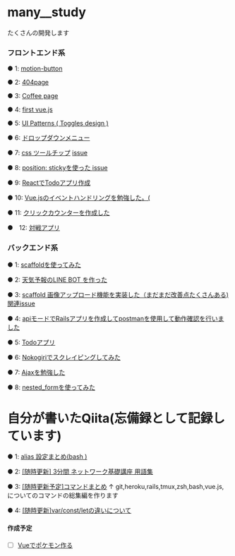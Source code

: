 # many__study

たくさんの開発します

### フロントエンド系

● 1:
<a href="https://gyazo.com/ef8433087cbf3e4087de54263df2be78">motion-button</a>




● 2:
<a href="https://gyazo.com/5a459ad70173b30a1e11ff4fe8bbc63c">404page</a>

● 3:
<a href="https://gyazo.com/f891abfe66f2bb41d6151a9272f8745d">Coffee page</a>



● 4: 
<a href="https://gyazo.com/15363660497624c35f4883da29694cf8"> first vue.js</a>


● 5: 
<a href="https://i.gyazo.com/951a1863aa20d038d99c2657f9849a27.gif">UI Patterns ( Toggles design )</a>

● 6:
<a href="https://github.com/sho-kasama/many__study/issues/31">ドロップダウンメニュー</a>


● 7:
<a href="https://gyazo.com/ac61e624192e8860b9a04440b69671ba">css ツールチップ</a>
<a href="https://github.com/sho-kasama/many__study/issues/42">issue</a>

● 8:
<a href="https://gyazo.com/0a8b08966000851cb51862dc191257b4">position: stickyを使った </a>
<a href="https://github.com/sho-kasama/many__study/issues/42">issue</a>


● 9:
<a href="https://github.com/sho-kasama/react-todo/blob/master/README.md">ReactでTodoアプリ作成</a>

● 10:
<a href="https://jsfiddle.net/sho_kasama/knt7exmf/">Vue.jsのイベントハンドリングを勉強した。(</a>


● 11:
<a href="https://jsfiddle.net/sho_kasama/9pysfg0n/">クリックカウンターを作成した</a>

●　12:
<a href="https://github.com/sho-kasama/many__study/tree/master/Vue.tutorial">対戦アプリ</a>



### バックエンド系


● 1: 
<a href="https://github.com/sho-kasama/toy_app">scaffoldを使ってみた</a>

● 2: 
<a href="https://i.gyazo.com/b8688682db707c7f13518b71b6ec542f.gif"> 天気予報のLINE BOT を作った</a>


● 3: 
<a href="https://gyazo.com/71d9e0cacfac789ac96b1dba18600340">scaffold 画像アップロード機能を実装した（まだまだ改善点たくさんある)</a>
<a href="https://github.com/sho-kasama/toy_app/issues/7">関連issue</a>


● 4:
<a href="https://github.com/sho-kasama/api-practice">apiモードでRailsアプリを作成してpostmanを使用して動作確認を行いました</a>


● 5:
<a href="https://github.com/sho-kasama/Todo-rails">Todoアプリ</a>


● 6:
<a href="https://github.com/sho-kasama/Todo-rails/pull/25/files">Nokogiriでスクレイピングしてみた</a>

● 7:
<a href="https://github.com/sho-kasama/Ajax_/blob/master/README.md">Ajaxを勉強した</a>


● 8:
<a href="">nested_formを使ってみた</a>



# 自分が書いたQiita(忘備録として記録しています)



● 1:
<a href="https://qiita.com/maru__maru/items/23d6e1b94bd5344548f1">alias 設定まとめ(bash ) </a>


● 2:
<a href="https://qiita.com/maru__maru/items/eb0152ef09128a5e9fcb">[随時更新] 3分間 ネットワーク基礎講座 用語集</a>


● 3:
<a href="https://qiita.com/maru__maru/items/05497d5540a758639fd4">[随時更新予定]コマンドまとめ</a>
↑ git,heroku,rails,tmux,zsh,bash,vue.js,についてのコマンドの総集編を作ります

● 4: 
<a href="https://qiita.com/maru__maru/items/39ede81964df58ac5143">[随時更新]var/const/letの違いについて</a>






#### 作成予定

- [ ] <a href="https://medium.com/coding-artist/vue-js-pokemon-battle-tutorial-380cd72eb681">Vueでポケモン作る</a>




